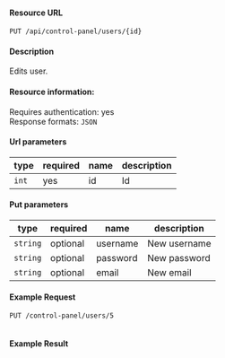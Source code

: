 #### Resource URL
`PUT /api/control-panel/users/{id}`

#### Description
  Edits user.

#### Resource information:
  Requires authentication: yes    
  Response formats: `JSON`

#### Url parameters
| type     | required | name                              | description
|----------|----------|-----------------------------------|-------------
| `int`    | yes      | id                                | Id

#### Put parameters
| type     | required | name                              | description
|----------|----------|-----------------------------------|-------------
| `string` | optional | username                          | New username
| `string` | optional | password                          | New password
| `string` | optional | email                             | New email


#### Example Request
`PUT /control-panel/users/5`
```JSON

```

#### Example Result
```JSON

```